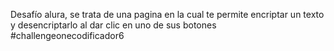 Desafío alura, se trata de una pagina en la cual te permite encriptar un texto y desencriptarlo al dar clic en uno de sus botones
#challengeonecodificador6
